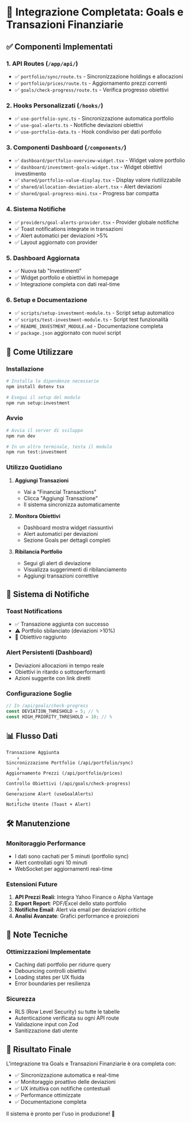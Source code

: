 # 🎉 Integrazione Completata: Goals e Transazioni Finanziarie

## ✅ Componenti Implementati

### 1. **API Routes** (`/app/api/`)
- ✅ `portfolio/sync/route.ts` - Sincronizzazione holdings e allocazioni
- ✅ `portfolio/prices/route.ts` - Aggiornamento prezzi correnti
- ✅ `goals/check-progress/route.ts` - Verifica progresso obiettivi

### 2. **Hooks Personalizzati** (`/hooks/`)
- ✅ `use-portfolio-sync.ts` - Sincronizzazione automatica portfolio
- ✅ `use-goal-alerts.ts` - Notifiche deviazioni obiettivi
- ✅ `use-portfolio-data.ts` - Hook condiviso per dati portfolio

### 3. **Componenti Dashboard** (`/components/`)
- ✅ `dashboard/portfolio-overview-widget.tsx` - Widget valore portfolio
- ✅ `dashboard/investment-goals-widget.tsx` - Widget obiettivi investimento
- ✅ `shared/portfolio-value-display.tsx` - Display valore riutilizzabile
- ✅ `shared/allocation-deviation-alert.tsx` - Alert deviazioni
- ✅ `shared/goal-progress-mini.tsx` - Progress bar compatta

### 4. **Sistema Notifiche**
- ✅ `providers/goal-alerts-provider.tsx` - Provider globale notifiche
- ✅ Toast notifications integrate in transazioni
- ✅ Alert automatici per deviazioni >5%
- ✅ Layout aggiornato con provider

### 5. **Dashboard Aggiornata**
- ✅ Nuova tab "Investimenti"
- ✅ Widget portfolio e obiettivi in homepage
- ✅ Integrazione completa con dati real-time

### 6. **Setup e Documentazione**
- ✅ `scripts/setup-investment-module.ts` - Script setup automatico
- ✅ `scripts/test-investment-module.ts` - Script test funzionalità
- ✅ `README_INVESTMENT_MODULE.md` - Documentazione completa
- ✅ `package.json` aggiornato con nuovi script

## 🚀 Come Utilizzare

### Installazione
```bash
# Installa le dipendenze necessarie
npm install dotenv tsx

# Esegui il setup del modulo
npm run setup:investment
```

### Avvio
```bash
# Avvia il server di sviluppo
npm run dev

# In un altro terminale, testa il modulo
npm run test:investment
```

### Utilizzo Quotidiano

1. **Aggiungi Transazioni**
   - Vai a "Financial Transactions"
   - Clicca "Aggiungi Transazione"
   - Il sistema sincronizza automaticamente

2. **Monitora Obiettivi**
   - Dashboard mostra widget riassuntivi
   - Alert automatici per deviazioni
   - Sezione Goals per dettagli completi

3. **Ribilancia Portfolio**
   - Segui gli alert di deviazione
   - Visualizza suggerimenti di ribilanciamento
   - Aggiungi transazioni correttive

## 🔔 Sistema di Notifiche

### Toast Notifications
- ✅ Transazione aggiunta con successo
- ⚠️ Portfolio sbilanciato (deviazioni >10%)
- 🎉 Obiettivo raggiunto

### Alert Persistenti (Dashboard)
- Deviazioni allocazioni in tempo reale
- Obiettivi in ritardo o sottoperformanti
- Azioni suggerite con link diretti

### Configurazione Soglie
```typescript
// In /api/goals/check-progress
const DEVIATION_THRESHOLD = 5; // %
const HIGH_PRIORITY_THRESHOLD = 10; // %
```

## 📊 Flusso Dati

```
Transazione Aggiunta
    ↓
Sincronizzazione Portfolio (/api/portfolio/sync)
    ↓
Aggiornamento Prezzi (/api/portfolio/prices)
    ↓
Controllo Obiettivi (/api/goals/check-progress)
    ↓
Generazione Alert (useGoalAlerts)
    ↓
Notifiche Utente (Toast + Alert)
```

## 🛠️ Manutenzione

### Monitoraggio Performance
- I dati sono cachati per 5 minuti (portfolio sync)
- Alert controllati ogni 10 minuti
- WebSocket per aggiornamenti real-time

### Estensioni Future
1. **API Prezzi Reali**: Integra Yahoo Finance o Alpha Vantage
2. **Export Report**: PDF/Excel dello stato portfolio
3. **Notifiche Email**: Alert via email per deviazioni critiche
4. **Analisi Avanzate**: Grafici performance e proiezioni

## 📝 Note Tecniche

### Ottimizzazioni Implementate
- Caching dati portfolio per ridurre query
- Debouncing controlli obiettivi
- Loading states per UX fluida
- Error boundaries per resilienza

### Sicurezza
- RLS (Row Level Security) su tutte le tabelle
- Autenticazione verificata su ogni API route
- Validazione input con Zod
- Sanitizzazione dati utente

## 🎯 Risultato Finale

L'integrazione tra Goals e Transazioni Finanziarie è ora completa con:
- ✅ Sincronizzazione automatica e real-time
- ✅ Monitoraggio proattivo delle deviazioni
- ✅ UX intuitiva con notifiche contestuali
- ✅ Performance ottimizzate
- ✅ Documentazione completa

Il sistema è pronto per l'uso in produzione! 🚀